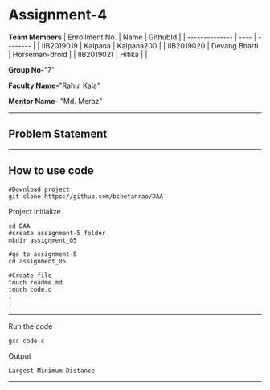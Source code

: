 # Assignment-4

**Team Members**
|   Enrollment No.  |   Name   | GithubId |
|   --------------  |   ----   | -------- |
|    IIB2019019  |   Kalpana | Kalpana200 | 
|    IIB2019020  |   Devang Bharti | Horseman-droid  |
|    IIB2019021  |   Hitika |  | 

**Group No-**"7"

**Faculty Name-**"Rahul Kala"

**Mentor Name-** "Md. Meraz"

---
## Problem Statement


---
## How to use code
```
#Download project
git clone https://github.com/bchetanrao/DAA 
```
Project Initialize 
```
cd DAA
#create assignment-5 folder
mkdir assignment_05

#go to assignment-5
cd assignment_05

#Create file
touch readme.md
touch code.c
.
.
```
---

Run the code
```
gcc code.c
```
Output
```
Largest Minimum Distance
```
---
